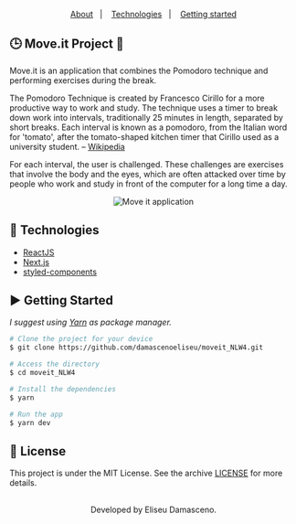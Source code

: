 <p align="center">
  <a href="#clock3-moveit-project-muscle">About</a>&nbsp;&nbsp;&nbsp;|&nbsp;&nbsp;&nbsp;
  <a href="#rocket-technologies">Technologies</a>&nbsp;&nbsp;&nbsp;|&nbsp;&nbsp;&nbsp;
  <a href="#arrow_forward-getting-started">Getting started</a>
</p>

## :clock3: Move.it Project :muscle:
Move.it is an application that combines the Pomodoro technique and performing exercises during the break.

The Pomodoro Technique is created by Francesco Cirillo for a more productive way to work and study. The technique uses a timer to break down work into intervals, traditionally 25 minutes in length, separated by short breaks. Each interval is known as a pomodoro, from the Italian word for 'tomato', after the tomato-shaped kitchen timer that Cirillo used as a university student. – [Wikipedia]( https://en.wikipedia.org/wiki/Pomodoro_Technique) 

For each interval, the user is challenged. These challenges are exercises that involve the body and the eyes, which are often attacked over time by people who work and study in front of the computer for a long time a day.

<p align="center">
  <img alt="Move it application" src="https://github.com/damascenoeliseu/moveit_NLW4/blob/master/.github/moveitV1_1.gif"/>
</p>

## :rocket: Technologies
- [ReactJS](https://reactjs.org)
- [Next.js](https://nextjs.org/)
- [styled-components](https://styled-components.com/)

## :arrow_forward: Getting Started
*I suggest using [Yarn](https://yarnpkg.com/getting-started/install) as package manager.*

```bash
# Clone the project for your device
$ git clone https://github.com/damascenoeliseu/moveit_NLW4.git

# Access the directory
$ cd moveit_NLW4

# Install the dependencies
$ yarn

# Run the app
$ yarn dev
```

## :memo: License
This project is under the MIT License. See the archive [LICENSE](LICENSE) for more details.

##
<p align="center">Developed by Eliseu Damasceno.</p>

